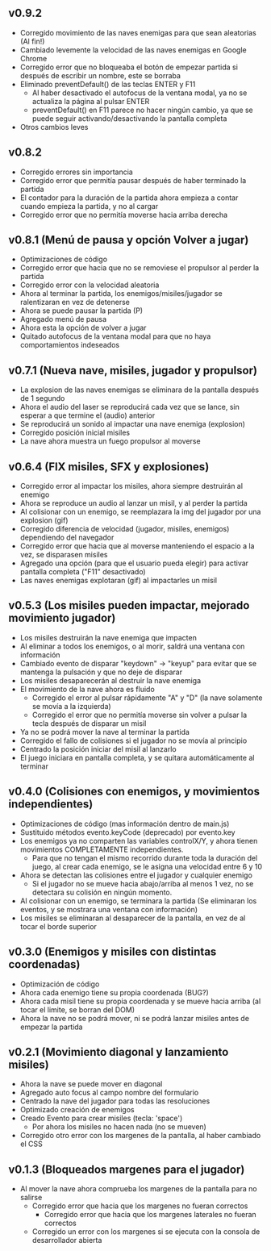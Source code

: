 ## v0.9.2
 - Corregido movimiento de las naves enemigas para que sean aleatorias (Al fin!)
 - Cambiado levemente la velocidad de las naves enemigas en Google Chrome
 - Corregido error que no bloqueaba el botón de empezar partida si después de escribir un nombre, este se borraba
 - Eliminado preventDefault() de las teclas ENTER y F11
   - Al haber desactivado el autofocus de la ventana modal, ya no se actualiza la página al pulsar ENTER
   - preventDefault() en F11 parece no hacer ningún cambio, ya que se puede seguir activando/desactivando la pantalla completa
 - Otros cambios leves
## v0.8.2
 - Corregido errores sin importancia
 - Corregido error que permitía pausar después de haber terminado la partida
 - El contador para la duración de la partida ahora empieza a contar cuando empieza la partida, y no al cargar
 - Corregido error que no permitía moverse hacia arriba derecha
## v0.8.1 (Menú de pausa y opción Volver a jugar)
 - Optimizaciones de código
 - Corregido error que hacia que no se removiese el propulsor al perder la partida
 - Corregido error con la velocidad aleatoria
 - Ahora al terminar la partida, los enemigos/misiles/jugador se ralentizaran en vez de detenerse
 - Ahora se puede pausar la partida (P)
 - Agregado menú de pausa
 - Ahora esta la opción de volver a jugar
 - Quitado autofocus de la ventana modal para que no haya comportamientos indeseados
## v0.7.1 (Nueva nave, misiles, jugador y propulsor)
 - La explosion de las naves enemigas se eliminara de la pantalla después de 1 segundo
 - Ahora el audio del laser se reproducirá cada vez que se lance, sin esperar a que termine el (audio) anterior
 - Se reproducirá un sonido al impactar una nave enemiga (explosion)
 - Corregido posición inicial misiles
 - La nave ahora muestra un fuego propulsor al moverse
## v0.6.4 (FIX misiles, SFX y explosiones)
 - Corregido error al impactar los misiles, ahora siempre destruirán al enemigo
 - Ahora se reproduce un audio al lanzar un misil, y al perder la partida
 - Al colisionar con un enemigo, se reemplazara la img del jugador por una explosion (gif)
 - Corregido diferencia de velocidad (jugador, misiles, enemigos) dependiendo del navegador
 - Corregido error que hacia que al moverse manteniendo el espacio a la vez, se disparasen misiles
 - Agregado una opción (para que el usuario pueda elegir) para activar pantalla completa ("F11" desactivado)
 - Las naves enemigas explotaran (gif) al impactarles un misil
## v0.5.3 (Los misiles pueden impactar, mejorado movimiento jugador)
 - Los misiles destruirán la nave enemiga que impacten
 - Al eliminar a todos los enemigos, o al morir, saldrá una ventana con información
 - Cambiado evento de disparar "keydown" -> "keyup" para evitar que se mantenga la pulsación y que no deje de disparar
 - Los misiles desaparecerán al destruir la nave enemiga
 - El movimiento de la nave ahora es fluido
   - Corregido el error al pulsar rápidamente "A" y "D" (la nave solamente se movía a la izquierda)
   - Corregido el error que no permitía moverse sin volver a pulsar la tecla después de disparar un misil
 - Ya no se podrá mover la nave al terminar la partida
 - Corregido el fallo de colisiones si el jugador no se movía al principio
 - Centrado la posición iniciar del misil al lanzarlo
 - El juego iniciara en pantalla completa, y se quitara automáticamente al terminar
## v0.4.0 (Colisiones con enemigos, y movimientos independientes)
 - Optimizaciones de código (mas información dentro de main.js)
 - Sustituido métodos evento.keyCode (deprecado) por evento.key
 - Los enemigos ya no comparten las variables controlX/Y, y ahora tienen movimientos COMPLETAMENTE independientes.
   - Para que no tengan el mismo recorrido durante toda la duración del juego, al crear cada enemigo, se le asigna una velocidad entre 6 y 10
 - Ahora se detectan las colisiones entre el jugador y cualquier enemigo
   - Si el jugador no se mueve hacia abajo/arriba al menos 1 vez, no se detectara su colisión en ningún momento.
 - Al colisionar con un enemigo, se terminara la partida (Se eliminaran los eventos, y se mostrara una ventana con información)
 - Los misiles se eliminaran al desaparecer de la pantalla, en vez de al tocar el borde superior
## v0.3.0 (Enemigos y misiles con distintas coordenadas)
 - Optimización de código
 - Ahora cada enemigo tiene su propia coordenada (BUG?)
 - Ahora cada misil tiene su propia coordenada y se mueve hacia arriba (al tocar el limite, se borran del DOM)
 - Ahora la nave no se podrá mover, ni se podrá lanzar misiles antes de empezar la partida
## v0.2.1 (Movimiento diagonal y lanzamiento misiles)
 - Ahora la nave se puede mover en diagonal
 - Agregado auto focus al campo nombre del formulario
 - Centrado la nave del jugador para todas las resoluciones
 - Optimizado creación de enemigos
 - Creado Evento para crear misiles (tecla: 'space')
   - Por ahora los misiles no hacen nada (no se mueven)
 - Corregido otro error con los margenes de la pantalla, al haber cambiado el CSS
## v0.1.3 (Bloqueados margenes para el jugador)
 - Al mover la nave ahora comprueba los margenes de la pantalla para no salirse
   - Corregido error que hacia que los margenes no fueran correctos
     - Corregido error que hacia que los margenes laterales no fueran correctos
   - Corregido un error con los margenes si se ejecuta con la consola de desarrollador abierta
